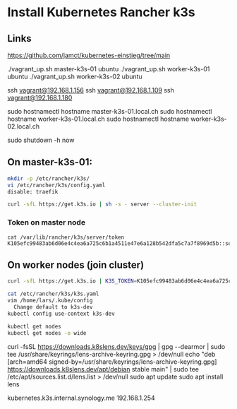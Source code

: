 # Install Kubernetes Rancher k3s

## Links
https://github.com/jamct/kubernetes-einstieg/tree/main

./vagrant_up.sh master-k3s-01 ubuntu
./vagrant_up.sh worker-k3s-01 ubuntu
./vagrant_up.sh worker-k3s-02 ubuntu


ssh vagrant@192.168.1.156
ssh vagrant@192.168.1.109
ssh vagrant@192.168.1.180


sudo hostnamectl hostname master-k3s-01.local.ch
sudo hostnamectl hostname worker-k3s-01.local.ch
sudo hostnamectl hostname worker-k3s-02.local.ch

sudo shutdown -h now

## On master-k3s-01:
```bash
mkdir -p /etc/rancher/k3s/
vi /etc/rancher/k3s/config.yaml
disable: traefik

curl -sfL https://get.k3s.io | sh -s - server --cluster-init
```

### Token on master node
```
cat /var/lib/rancher/k3s/server/token
K105efc99483ab6d06e4c4ea6a725c6b1a4511e47e6a128b542dfa5c7a7f8969d5b::server:b20a4cb1cdd0f6d45abe4f4eea5b164c
```

## On worker nodes (join cluster)
```bash
curl -sfL https://get.k3s.io | K3S_TOKEN=K105efc99483ab6d06e4c4ea6a725c6b1a4511e47e6a128b542dfa5c7a7f8969d5b::server:b20a4cb1cdd0f6d45abe4f4eea5b164c sh -s - server --server https://192.168.1.156:6443
```

```bash
cat /etc/rancher/k3s/k3s.yaml
vim /home/lars/.kube/config
  Change default to k3s-dev
kubectl config use-context k3s-dev
```

```bash
kubectl get nodes
kubectl get nodes -o wide
```


curl -fsSL https://downloads.k8slens.dev/keys/gpg | gpg --dearmor | sudo tee /usr/share/keyrings/lens-archive-keyring.gpg > /dev/null
echo "deb [arch=amd64 signed-by=/usr/share/keyrings/lens-archive-keyring.gpg] https://downloads.k8slens.dev/apt/debian stable main" | sudo tee /etc/apt/sources.list.d/lens.list > /dev/null
sudo apt update
sudo apt install lens




kubernetes.k3s.internal.synology.me   192.168.1.254



##
```bash

```

##
```bash

```

##
```bash

```

##
```bash

```

##
```bash

```

##
```bash

```

##
```bash

```

##
```bash

```

##
```bash

```

##
```bash

```

##
```bash

```

##
```bash

```

##
```bash

```

##
```bash

```

##
```bash

```

##
```bash

```

##
```bash

```

##
```bash

```




